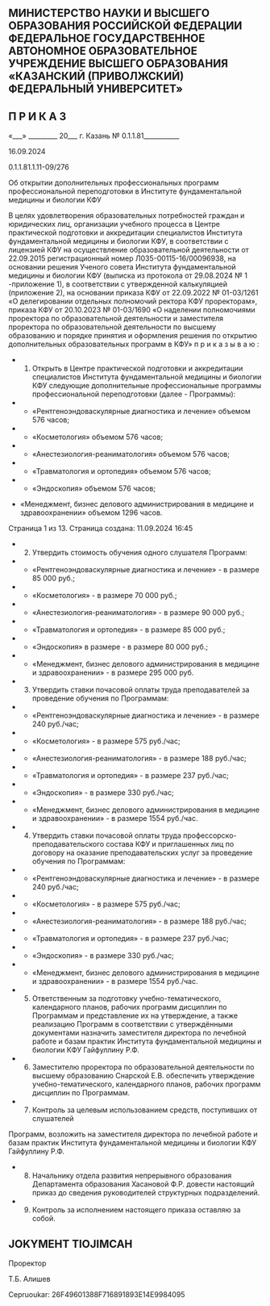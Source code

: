 <!-- image -->

## МИНИСТЕРСТВО НАУКИ И ВЫСШЕГО ОБРАЗОВАНИЯ РОССИЙСКОЙ ФЕДЕРАЦИИ ФЕДЕРАЛЬНОЕ ГОСУДАРСТВЕННОЕ АВТОНОМНОЕ ОБРАЗОВАТЕЛЬНОЕ УЧРЕЖДЕНИЕ ВЫСШЕГО ОБРАЗОВАНИЯ «КАЗАНСКИЙ (ПРИВОЛЖСКИЙ) ФЕДЕРАЛЬНЫЙ УНИВЕРСИТЕТ»

## П Р И К А З

«\_\_\_» \_\_\_\_\_\_\_\_\_ 20\_\_\_ г.                            Казань                            № 0.1.1.81\_\_\_\_\_\_\_\_\_\_\_

16.09.2024

0.1.1.81.1.11-09/276

Об открытии дополнительных профессиональных программ профессиональной переподготовки в Институте фундаментальной медицины и биологии КФУ

В  целях  удовлетворения  образовательных  потребностей  граждан  и  юридических лиц, организации учебного процесса в Центре практической подготовки и аккредитации специалистов Института фундаментальной медицины и биологии КФУ, в соответствии с лицензией КФУ на осуществление образовательной деятельности от 22.09.2015 регистрационный номер Л035-00115-16/00096938, на основании решения Ученого совета Института  фундаментальной  медицины  и  биологии  КФУ  (выписка  из  протокола  от 29.08.2024 № 1 -приложение 1), в соответствии с утвержденной калькуляцией (приложение 2), на основании приказа КФУ от 22.09.2022 № 01-03/1261 «О делегировании отдельных полномочий ректора КФУ  проректорам», приказа КФУ  от 20.10.2023 № 01-03/1690 «О наделении полномочиями проректора по образовательной деятельности и заместителя  проректора  по  образовательной  деятельности  по  высшему  образованию  и порядке принятия и оформления решения по открытию дополнительных образовательных программ в КФУ» п р и к а з ы в а ю :

- 1. Открыть  в  Центре  практической  подготовки  и  аккредитации  специалистов Института  фундаментальной  медицины  и  биологии  КФУ  следующие  дополнительные профессиональные программы профессиональной переподготовки (далее - Программы):
- - «Рентгеноэндоваскулярные диагностика и лечение» объемом 576 часов;
- - «Косметология» объемом 576 часов;
- - «Анестезиология-реаниматология» объемом 576 часов;
- - «Травматология и ортопедия» объемом 576 часов;
- - «Эндоскопия» объемом 576 часов;

- «Менеджмент, бизнес делового администрирования в медицине и здравоохранении» объемом 1296 часов.

Страница 1 из 13. Страница создана: 11.09.2024 16:45

- 2. Утвердить стоимость обучения одного слушателя Программ:
- - «Рентгеноэндоваскулярные диагностика и лечение» - в размере 85 000 руб.;
- - «Косметология» - в размере 70 000 руб.;
- - «Анестезиология-реаниматология» - в размере 90 000 руб.;
- - «Травматология и ортопедия» - в размере 85 000 руб.;
- - «Эндоскопия» в размере - в размере 80 000 руб.;
- - «Менеджмент, бизнес делового администрирования в медицине и здравоохранении» - в размере 295 000 руб.
- 3. Утвердить  ставки  почасовой  оплаты  труда  преподавателей  за  проведение обучения по Программам:
- - «Рентгеноэндоваскулярные диагностика и лечение» - в размере 240 руб./час;
- - «Косметология» - в размере 575 руб./час;
- - «Анестезиология-реаниматология» - в размере 188 руб./час;
- - «Травматология и ортопедия» - в размере 237 руб./час;
- - «Эндоскопия» - в размере 330 руб./час;
- - «Менеджмент, бизнес делового администрирования в медицине и здравоохранении» - в размере 1554 руб./час.
- 4.  Утвердить  ставки  почасовой  оплаты  труда  профессорско-преподавательского состава КФУ и приглашенных лиц по договору на оказание преподавательских услуг за проведение обучения по Программам:
- - «Рентгеноэндоваскулярные диагностика и лечение» - в размере 240 руб./час;
- - «Косметология» - в размере 575 руб./час;
- - «Анестезиология-реаниматология» - в размере 188 руб./час;
- - «Травматология и ортопедия» - в размере 237 руб./час;
- - «Эндоскопия» - в размере 330 руб./час;
- - «Менеджмент, бизнес делового администрирования в медицине и здравоохранении» - в размере 1554 руб./час.
- 5. Ответственным  за  подготовку  учебно-тематического,  календарного  планов, рабочих программ дисциплин по Программам и представление их на утверждение, а также реализацию Программ в соответствии с утверждёнными документами назначить заместителя директора по лечебной работе и базам практик Института фундаментальной медицины и биологии КФУ Гайфуллину Р.Ф.
- 6. Заместителю проректора по образовательной деятельности по высшему образованию Снарской Е.В. обеспечить утверждение учебно-тематического, календарного планов, рабочих программ дисциплин по Программам.
- 7.  Контроль  за  целевым  использованием  средств,  поступивших  от  слушателей

Программ,  возложить  на  заместителя  директора  по  лечебной  работе  и  базам  практик Института фундаментальной медицины и биологии КФУ Гайфуллину Р.Ф.

- 8. Начальнику отдела развития непрерывного образования Департамента образования  Хасановой  Ф.Р.  довести  настоящий  приказ  до  сведения  руководителей структурных подразделений.
- 9. Контроль за исполнением настоящего приказа оставляю за собой.

## JOKYMEHT TIOJIMCAH

Проректор

Т.Б. Алишев

Cepruoukar: 26F49601388F716891893E14E9984095